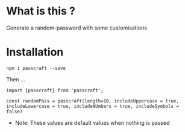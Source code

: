 # What is this ?

Generate a random-password with some customisations

# Installation

`npm i passcraft --save`

Then ...

```
import {passcraft} from 'passcraft';

const randomPass = passcraft(length=10, includeUppercase = true, includeLowercase = true, includeNUmbers = true, includeSymbols = false) 

```
- Note: These values are default values when nothing is passed